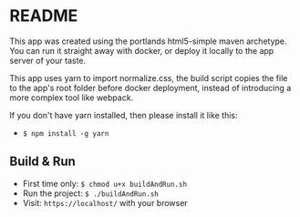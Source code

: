 # README
This app was created using the portlands html5-simple maven archetype.
You can run it straight away with docker, or deploy it locally to the app server of your taste.

This app uses yarn to import normalize.css, the build script copies the file
to the app's root folder before docker deployment, instead of introducing
a more complex tool like webpack.

If you don't have yarn installed, then please install it like this:

  * `$ npm install -g yarn`

## Build & Run

  * First time only: `$ chmod u+x buildAndRun.sh`
  * Run the project: `$ ./buildAndRun.sh `
  * Visit: `https://localhost/` with your browser
